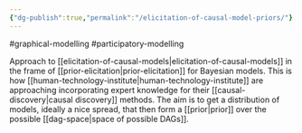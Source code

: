 ```yaml
---
{"dg-publish":true,"permalink":"/elicitation-of-causal-model-priors/"}
---
```


#graphical-modelling 
#participatory-modelling 

Approach to [[elicitation-of-causal-models\|elicitation-of-causal-models]] in the frame of [[prior-elicitation\|prior-elicitation]] for Bayesian models. This is how [[human-technology-institute\|human-technology-institute]] are approaching incorporating expert knowledge for their [[causal-discovery\|causal discovery]] methods. The aim is to get a distribution of models, ideally a nice spread, that then form a [[prior\|prior]] over the possible [[dag-space\|space of possible DAGs]]. 